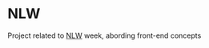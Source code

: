 # NLW
Project related to [NLW](https://nextlevelweek.com/inscricao/1) week, abording front-end concepts

